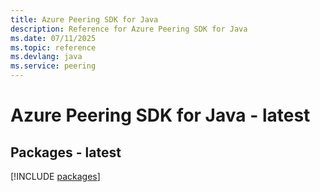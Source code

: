 ```yaml
---
title: Azure Peering SDK for Java
description: Reference for Azure Peering SDK for Java
ms.date: 07/11/2025
ms.topic: reference
ms.devlang: java
ms.service: peering
---
```

# Azure Peering SDK for Java - latest
## Packages - latest
[!INCLUDE [packages](peering-index.md)]